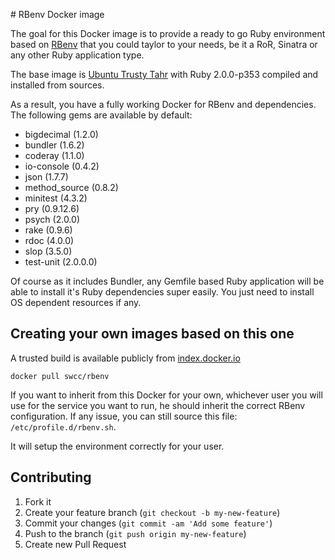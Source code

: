 # RBenv Docker image

The goal for this Docker image is to provide a ready to go Ruby environment based on [RBenv][RBenv] that you could taylor to your needs,
be it a RoR, Sinatra or any other Ruby application type.

The base image is [Ubuntu Trusty Tahr][UbuntuImage] with Ruby 2.0.0-p353 compiled and installed from sources.

As a result, you have a fully working Docker for RBenv and dependencies. The following gems are available by default:

- bigdecimal (1.2.0)
- bundler (1.6.2)
- coderay (1.1.0)
- io-console (0.4.2)
- json (1.7.7)
- method_source (0.8.2)
- minitest (4.3.2)
- pry (0.9.12.6)
- psych (2.0.0)
- rake (0.9.6)
- rdoc (4.0.0)
- slop (3.5.0)
- test-unit (2.0.0.0)

Of course as it includes Bundler, any Gemfile based Ruby application will be able to install it's Ruby dependencies super easily.
You just need to install OS dependent resources if any.


## Creating your own images based on this one

A trusted build is available publicly from [index.docker.io](https://index.docker.io)
```
docker pull swcc/rbenv
```

If you want to inherit from this Docker for your own, whichever user you will use for the service you want to run, he should inherit the correct
RBenv configuration. If any issue, you can still source this file: ```/etc/profile.d/rbenv.sh```.

It will setup the environment correctly for your user.

## Contributing

1. Fork it
2. Create your feature branch (`git checkout -b my-new-feature`)
3. Commit your changes (`git commit -am 'Add some feature'`)
4. Push to the branch (`git push origin my-new-feature`)
5. Create new Pull Request

[RBenv]: https://github.com/sstephenson/rbenv  "Groom your app’s Ruby environment"
[UbuntuImage]: https://index.docker.io/_/ubuntu/ "Official Ubuntu Docker images"
